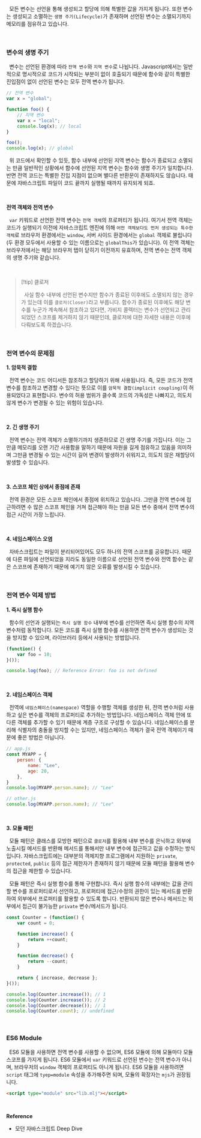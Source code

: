 
&nbsp;&nbsp;모든 변수는 선언을 통해 생성되고 할당에 의해 특별한 값을 가지게 됩니다. 또한 변수는 생성되고 소멸하는 `생명 주기(Lifecycle)`가 존재하며 선언된 변수는 소멸되기까지 메모리를 점유하고 있습니다.

<br>

### 변수의 생명 주기

&nbsp;&nbsp;변수는 선언된 환경에 따라 `전역 변수`와 `지역 변수`로 나뉩니다. Javascript에서는 일반적으로 명시적으로 코드가 시작되는 부분이 없이 호출되기 때문에 함수와 같이 특별한 진입점이 없이 선언된 변수는 모두 전역 변수가 됩니다.

```javascript
// 전역 변수
var x = "global";

function foo() {
	// 지역 변수
	var x = "local";
	console.log(x); // local
}

foo();
console.log(x); // global
```


&nbsp;&nbsp;위 코드에서 확인할 수 있듯, 함수 내부에 선언된 지역 변수는 함수가 종료되고 소멸되는 만큼 일반적인 상황에서 함수에 선언된 지역 변수는 함수와 생명 주기가 일치합니다. 반면 전역 코드는 특별한 진입 지점이 없으며 별다른 반환문이 존재하지도 않습니다. 때문에 자바스크립트 파일이 코드 끝까지 실행될 때까지 유지되게 되죠. 

<br>

**전역 객체와 전역 변수**

&nbsp;&nbsp;`var` 키워드로 선언한 전역 변수는 `전역 객체`의 프로퍼티가 됩니다. 여기서 전역 객체는 코드가 실행되기 이전에 자바스크립트 엔진에 의해 `어떤 객체보다도 먼저 생성되는 특수한 객체`로 브라우저 환경에서는 `window`, 서버 사이드 환경에서는 `global` 객체로 불립니다(두 환경 모두에서 사용할 수 있는 이름으로는 `globalThis`가 있습니다). 이 전역 객체는 브라우저에서는 해당 브라우저 탭이 닫히기 이전까지 유효하며, 전역 변수는 전역 객체의 생명 주기와 같습니다.

<br>

>[!tip] 클로저
>
>&nbsp;&nbsp;사실 함수 내부에 선언된 변수지만 함수가 종료된 이후에도 소멸되지 않는 경우가 있는데 이를 `클로저(Closer)`라고 부릅니다. 함수가 종료된 이후에도 해당 변수를 누군가 계속해서 참조하고 있다면, 가비지 콜렉터는 변수가 선언되고 관리되었던 스코프를 제거하지 않기 때문인데, 클로저에 대한 자세한 내용은 이후에 다뤄보도록 하겠습니다.

<br>

### 전역 변수의 문제점

**1. 암묵적 결합**

&nbsp;&nbsp;전역 변수는 코드 어디서든 참조하고 할당하기 위해 사용됩니다. 즉, 모든 코드가 전역 변수를 참조하고 변경할 수 있다는 뜻으로 이를 `암묵적 결합(implicit coupling)`이 허용되었다고 표현합니다. 변수의 허용 범위가 클수록 코드의 가독성은 나빠지고, 의도치 않게 변수가 변경될 수 있는 위험이 있습니다.

<br>

**2. 긴 생명 주기**

&nbsp;&nbsp;전역 변수는 전역 객체가 소멸하기까지 생존하므로 긴 생명 주기를 가집니다. 이는 그만큼 메모리를 오랜 기간 사용함을 말하기 때문에 자원을 길게 점유하고 있음을 의미하며 그만큼 변경될 수 있는 시간이 길어 변경이 발생하기 쉬워지고, 의도치 않은 재할당이 발생할 수 있습니다.

<br>

**3. 스코프 체인 상에서 종점에 존재**

&nbsp;&nbsp;전역 환경은 모든 스코프 체인에서 종점에 위치하고 있습니다. 그만큼 전역 변수에 접근하려면 수 많은 스코프 체인을 거쳐 접근해야 하는 만큼 모든 변수 중에서 전역 변수의 접근 시간이 가장 느립니다.

<br>

**4. 네임스페이스 오염**

&nbsp;&nbsp;자바스크립트는 파일이 분리되어있어도 모두 하나의 전역 스코프를 공유합니다. 때문에 다른 파일에 선언되었을 지라도 동일한 이름으로 선언된 전역 변수와 전역 함수는 같은 스코프에 존재하기 때문에 예기치 않은 오류를 발생시킬 수 있습니다.

<br>

### 전역 변수 억제 방법

**1. 즉시 실행 함수**

&nbsp;&nbsp;함수의 선언과 실행되는 `즉시 실행 함수` 내부에 변수를 선언하면 즉시 실행 함수의 지역 변수처럼 동작합니다. 모든 코드를 즉시 실행 함수를 사용하면 전역 변수가 생성되는 것을 방지할 수 있으며, 라이브러리 등에서 사용되는 방법입니다.

```javascript
(function() {
	var foo = 10;
}());

console.log(foo); // Reference Error: foo is not defined
```

<br>

**2. 네임스페이스 객체**

&nbsp;&nbsp;전역에 `네임스페이스(namespace)` 역할을 수행할 객체를 생성한 뒤, 전역 변수처럼 사용하고 싶은 변수를 객체의 프로퍼티로 추가하는 방법입니다. 네임스페이스 객체 안에 또 다른 객체를 추가할 수 있기 때문에 계층 구조로 구성할 수 있습니다. 네임스페이스를 분리해 식별자의 충돌을 방지할 수는 있지만, 네임스페이스 객체가 결국 전역 객체이기 때문에 좋은 방법은 아닙니다.

```javascript
// app.js
const MYAPP = {
	person: {
		name: "Lee",
		age: 20,
	},
}
console.log(MYAPP.person.name); // "Lee"

// other.js
console.log(MYAPP.person.name); // "Lee"
```

<br>

**3. 모듈 패턴**

&nbsp;&nbsp;모듈 패턴은 클래스를 모방한 패턴으로 `클로저`를 활용해 내부 변수를 은닉하고 외부에 노출시킬 메서드를 반환해 메서드를 통해서만 내부 변수에 접근하고 값을 수정하는 방식입니다. 자바스크립트에는 대부분의 객체지향 프로그램에서 지원하는 `private`, `protected`, `public` 등의 접근 제한자가 존재하지 않기 때문에 모듈 패턴을 활용해 변수의 접근을 제한할 수 있습니다.

&nbsp;&nbsp;모듈 패턴은 즉시 실행 함수를 통해 구현합니다. 즉시 실행 함수의 내부에는 값을 관리할 변수를 프로퍼티로서 선언하고, 프로퍼티에 접근/수정의 권한이 있는 메서드를 반환하여 외부에서 프로퍼티를 활용할 수 있도록 합니다. 반환되지 않은 변수나 메서드는 외부에서 접근이 불가능한 `private` 변수/메서드가 됩니다.

```javascript
const Counter = (function() {
	var count = 0;

	function increase() {
		return ++count;
	}

	function decrease() {
		return --count;
	}

	return { increase, decrease };
}());

console.log(Counter.increase()); // 1
console.log(Counter.increase()); // 2
console.log(Counter.decrease()); // 1
console.log(Counter.count); // undefined
```

<br>

### ES6 Module

&nbsp;&nbsp;ES6 모듈을 사용하면 전역 변수를 사용할 수 없으며, ES6 모듈에 의해 모듈마다 모듈 스코프를 가지게 됩니다. ES6 모듈에서 `var` 키워드로 선언된 변수는 전역 변수가 아니며, 브라우저의 `window` 객체의 프로퍼티도 아니게 됩니다. ES6 모듈을 사용하려면 `script` 태그에 `tyep=module` 속성을 추가해주면 되며, 모듈의 확장자는 `mjs`가 권장됩니다.

```html
<script type="module" src="lib.mlj"></script>
```

<br>

**Reference**

- 모던 자바스크립트 Deep Dive